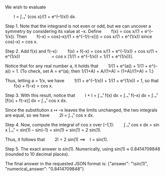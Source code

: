 We wish to evaluate

  I = ∫₋₁¹ (cos x)/(1 + e^(–1/x)) dx.

Step 1. Note that the integrand is not even or odd, but we can uncover a symmetry by considering its value at –x. Define
  f(x) = cos x/(1 + e^(–1/x)).
Then
  f(–x) = cos(–x)/(1 + e^(–1/(–x))) = cos x/(1 + e^(1/x))
since cos(–x) = cos x.

Step 2. Add f(x) and f(–x):
  f(x) + f(–x) = cos x/(1 + e^(–1/x)) + cos x/(1 + e^(1/x))
       = cos x [1/(1 + e^(–1/x)) + 1/(1 + e^(1/x))].

Notice that for any real number a, it holds that
  1/(1 + e^(a)) + 1/(1 + e^(–a)) = 1.
(To check, set A = e^(a); then 1/(1+A) + A/(1+A) = (1+A)/(1+A) = 1.)

Thus, letting a = 1/x, we have
  1/(1 + e^(–1/x)) + 1/(1 + e^(1/x)) = 1,
so that
  f(x) + f(–x) = cos x.

Step 3. With this result, notice that
  I + I = ∫₋₁¹ f(x) dx + ∫₋₁¹ f(–x) dx = ∫₋₁¹ [f(x) + f(–x)] dx = ∫₋₁¹ cos x dx.

Since the substitution x ↦ –x leaves the limits unchanged, the two integrals are equal, so we have
  2I = ∫₋₁¹ cos x dx.

Step 4. Now, compute the integral of cos x over [–1,1]:
  ∫₋₁¹ cos x dx = sin x |₋₁¹ = sin(1) – sin(–1) = sin(1) + sin(1) = 2 sin(1).

Thus, it follows that
  2I = 2 sin(1)
⟹ I = sin(1).

Step 5. The exact answer is sin(1). Numerically, using sin(1) ≈ 0.8414709848 (rounded to 10 decimal places).

The final answer in the requested JSON format is:
{"answer": "\\sin(1)", "numerical_answer": "0.8414709848"}